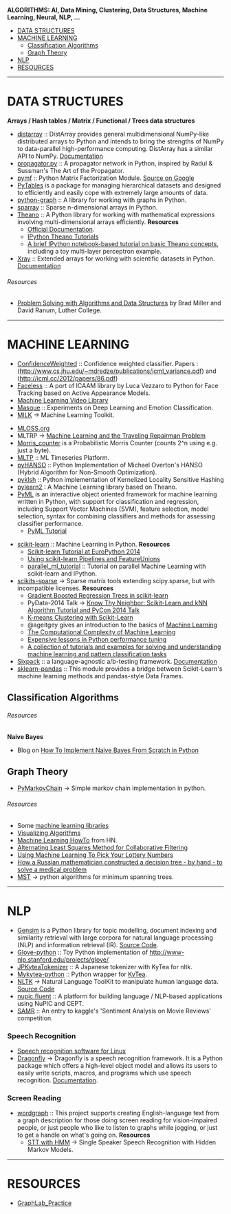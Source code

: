 **ALGORITHMS: AI, Data Mining, Clustering, Data Structures, Machine Learning, Neural, NLP, ...**

+ [DATA STRUCTURES](#data-structures)
+ [MACHINE LEARNING](#machine-learning])
   - [Classification Algorithms](#classification-algorithms)
   - [Graph Theory](#graph-theory)
+ [NLP](#nlp)
+ [RESOURCES](#resources)

----

# DATA STRUCTURES
**Arrays / Hash tables / Matrix / Functional / Trees data structures**
+ [distarray](https://github.com/enthought/distarray) :: DistArray provides general multidimensional NumPy-like distributed arrays to Python and intends to bring the strengths of NumPy to data-parallel high-performance computing. DistArray has a similar API to NumPy. [Documentation](http://distarray.readthedocs.org)
+ [propagator.py](https://github.com/lucastx/propagator.py) :: A propagator network in Python, inspired by Radul & Sussman's The Art of the Propagator. 
+ [pymf](https://github.com/nils-werner/pymf) :: Python Matrix Factorization Module. [Source on Google](https://code.google.com/p/pymf/)
+ [PyTables](http://pytables.github.io/) is a package for managing hierarchical datasets and designed to efficiently and easily cope with extremely large amounts of data.
+ [python-graph](https://github.com/pmatiello/python-graph) :: A library for working with graphs in Python.
+ [sparray](https://github.com/jesolem/sparray) :: Sparse n-dimensional arrays in Python.
+ [Theano](http://deeplearning.net/software/theano/) :: A Python library for working with mathematical expressions involving multi-dimensional arrays efficiently. 
   __Resources__
   - [Official Documentation](http://deeplearning.net/software/theano/tutorial/).
   - [IPython Theano Tutorials](https://github.com/jaberg/IPythonTheanoTutorials)
   - [A brief IPython notebook-based tutorial on basic Theano concepts](http://nbviewer.ipython.org/github/craffel/theano-tutorial/blob/master/Theano%20Tutorial.ipynb), including a toy multi-layer perceptron example.
+ [Xray](https://github.com/xray/xray) :: Extended arrays for working with scientific datasets in Python. [Documentation](http://xray.readthedocs.org)

###### Resources
+ [Problem Solving with Algorithms and Data Structures](http://interactivepython.org/courselib/static/pythonds/index.html) by Brad Miller and David Ranum, Luther College.

----

# MACHINE LEARNING
+ [ConfidenceWeighted](https://github.com/echizentm/ConfidenceWeighted) :: Confidence weighted classifier. Papers : (http://www.cs.jhu.edu/~mdredze/publications/icml_variance.pdf) and (http://icml.cc/2012/papers/86.pdf)
+ [Faceless](https://github.com/faithlessfriend/faceless) :: A port of ICAAM library by Luca Vezzaro to Python for Face Tracking based on Active Appearance Models. 
+ [Machine Learning Video Library](http://work.caltech.edu/library/)
+ [Masque](https://github.com/faithlessfriend/masque) :: Experiments on Deep Learning and Emotion Classification.
+ [MILK](http://www.luispedro.org/software/milk) → Machine Learning Toolkit.
- [MLOSS.org](http://mloss.org/software/)
- MLTRP → [Machine Learning and the Traveling Repairman Problem](https://github.com/thejat/mltrp)
- [Morris_counter](https://github.com/ianozsvald/morris_counter) is a Probabilistic Morris Counter (counts 2^n using e.g. just a byte).
- [MLTP](https://github.com/stefanv/MLTP) :: ML Timeseries Platform. 
- [pyHANSO](https://github.com/dohmatob/pyHANSO) :: Python Implementation of Michael Overton's HANSO (Hybrid Algorithm for Non-Smooth Optimization).
- [pyklsh](https://github.com/jakevdp/pyklsh) :: Python implementation of Kernelized Locality Sensitive Hashing
- [pylearn2](https://github.com/lisa-lab/pylearn2) : A Machine Learning library based on Theano.
- [PyML](http://sourceforge.net/projects/pyml/) is an interactive object oriented framework for machine learning written in Python, with support for classification and regression, including Support Vector Machines (SVM), feature selection, model selection, syntax for combining classifiers and methods for assessing classifier performance. 
   - [PyML Tutorial](http://pyml.sourceforge.net/tutorial.html)
+ [scikit-learn](http://scikit-learn.org/stable/) :: Machine Learning in Python.
   __Resources__
   - [Scikit-learn Tutorial at EuroPython 2014](https://github.com/GaelVaroquaux/sklearn_europython_2014)
   - [Using scikit-learn Pipelines and FeatureUnions](http://zacstewart.com/2014/08/05/pipelines-of-featureunions-of-pipelines.html)
   - [parallel_ml_tutorial](https://github.com/ogrisel/parallel_ml_tutorial) :: Tutorial on parallel Machine Learning with scikit-learn and IPython.
+ [scikits-sparse](https://github.com/njsmith/scikits-sparse) → Sparse matrix tools extending scipy.sparse, but with incompatible licenses.
   __Resources__
   - [Gradient Boosted Regression Trees in scikit-learn](https://github.com/davidwhogg/DataAnalysisRecipes)
   - PyData-2014 Talk → [Know Thy Neighbor: Scikit-Learn and kNN Algorithm Tutorial and PyCon 2014 Talk](https://github.com/pkafei/Know_Thy_Neighbor)
   - [K-means Clustering with Scikit-Learn](https://github.com/sarguido/k-means-clustering)
   - @ageitgey gives an introduction to the basics of [Machine Learning](https://medium.com/@ageitgey/machine-learning-is-fun-80ea3ec3c471)
   - [The Computational Complexity of Machine Learning](https://www.cs.utexas.edu/~klivans/395t.html)
   - [Expensive lessons in Python performance tuning](http://blog.explainmydata.com/2012/07/expensive-lessons-in-python-performance.html)
   - [A collection of tutorials and examples for solving and understanding machine learning and pattern classification tasks](https://github.com/rasbt/pattern_classification)
+ [Sixpack](http://sixpack.seatgeek.com) :: a language-agnostic a/b-testing framework. [Documentation](https://github.com/seatgeek/sixpack)
+ [sklearn-pandas](https://github.com/paulgb/sklearn-pandas) :: This module provides a bridge between Scikit-Learn's machine learning methods and pandas-style Data Frames.

## Classification Algorithms
###### Resources
**Naive Bayes**
+ Blog on [How To Implement Naive Bayes From Scratch in Python](http://machinelearningmastery.com/naive-bayes-classifier-scratch-python/)

## Graph Theory
+ [PyMarkovChain](https://github.com/TehMillhouse/PyMarkovChain) →  Simple markov chain implementation in python.

###### Resources
+ Some [machine learning libraries](http://daoudclarke.github.io/machine%20learning%20in%20practice/2013/10/08/machine-learning-libraries/)
+ [Visualizing Algorithms](http://bost.ocks.org/mike/algorithms/)
+ [Machine Learning HowTo](https://docs.google.com/document/d/1YN6BVdReNAYc8B0fjQ84yzDflqmeEPj7S0Xc-9_26R0/preview?sle=true) from HN.
+ [Alternating Least Squares Method for Collaborative Filtering](http://bugra.github.io/work/notes/2014-04-19/alternating-least-squares-method-for-collaborative-filtering/)
+ [Using Machine Learning To Pick Your Lottery Numbers](http://nbviewer.ipython.org/url/www.onewinner.me/en/devoxxML.ipynb)
+ [How a Russian mathematician constructed a decision tree - by hand - to solve a medical problem](http://fastml.com/how-a-russian-mathematician-constructed-a-decision-tree-by-hand-to-solve-a-medical-problem/)
+ [MST](http://healthyalgorithms.wordpress.com/2009/01/13/aco-in-python-pads-for-minimum-spanning-trees/) →  python algorithms for minimum spanning trees.

----

# NLP
- [Gensim](http://radimrehurek.com/gensim/) is a Python library for topic modelling, document indexing and similarity retrieval with large corpora for natural language processing (NLP) and information retrieval (IR). [Source Code](https://github.com/piskvorky/gensim).
- [Glove-python](https://github.com/maciejkula/glove-python) :: Toy Python implementation of http://www-nlp.stanford.edu/projects/glove/
- [JPKyteaTokenizer](https://github.com/chezou/JPKyteaTokenizer) :: A Japanese tokenizer with KyTea for nltk.
- [Mykytea-python](https://github.com/chezou/Mykytea-python) :: Python wrapper for [KyTea](http://wp.me/pvR30-i1).
- [NLTK](http://www.nltk.org/) →  Natural Language ToolKit to manipulate human language data. [Source Code](https://github.com/nltk/nltk) 
- [nupic.fluent](https://github.com/numenta/nupic.fluent) :: A platform for building language / NLP-based applications using NuPIC and CEPT.
- [SAMR](https://github.com/rafacarrascosa/samr) :: An entry to kaggle's 'Sentiment Analysis on Movie Reviews' competition.

### Speech Recognition
- [Speech recognition software for Linux](http://en.wikipedia.org/wiki/Speech_recognition_software_for_Linux)
- [Dragonfly](https://code.google.com/p/dragonfly/) →  Dragonfly is a speech recognition framework. It is a Python package which offers a high-level object model and allows its users to easily write scripts, macros, and programs which use speech recognition. [Documentation](https://pythonhosted.org/dragonfly/).

### Screen Reading
+ [wordgraph](https://github.com/tleeuwenburg/wordgraph) :: This project supports creating English-language text from a graph description for those doing screen reading for vision-impaired people, or just people who like to listen to graphs while jogging, or just to get a handle on what's going on. 
   __Resources__
   + [STT with HMM](https://kastnerkyle.github.io/blog/2014/05/22/single-speaker-speech-recognition/) →  Single Speaker Speech Recognition with Hidden Markov Models.

----

# RESOURCES
+ [GraphLab_Practice](https://github.com/nyghtowl/GraphLab_Practice) 


